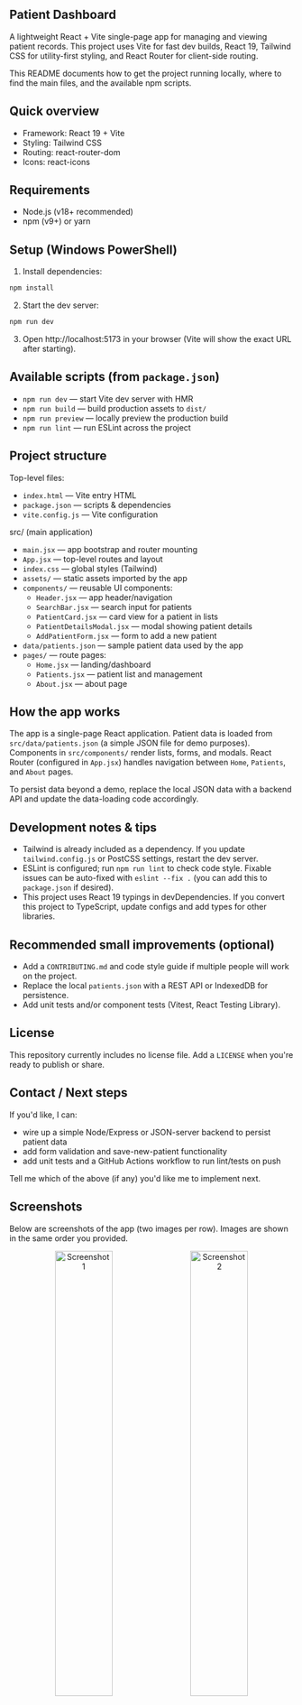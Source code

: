 
## Patient Dashboard

A lightweight React + Vite single-page app for managing and viewing patient records. This project uses Vite for fast dev builds, React 19, Tailwind CSS for utility-first styling, and React Router for client-side routing.

This README documents how to get the project running locally, where to find the main files, and the available npm scripts.

## Quick overview

- Framework: React 19 + Vite
- Styling: Tailwind CSS
- Routing: react-router-dom
- Icons: react-icons

## Requirements

- Node.js (v18+ recommended)
- npm (v9+) or yarn

## Setup (Windows PowerShell)

1. Install dependencies:

```powershell
npm install
```

2. Start the dev server:

```powershell
npm run dev
```

3. Open http://localhost:5173 in your browser (Vite will show the exact URL after starting).

## Available scripts (from `package.json`)

- `npm run dev` — start Vite dev server with HMR
- `npm run build` — build production assets to `dist/`
- `npm run preview` — locally preview the production build
- `npm run lint` — run ESLint across the project

## Project structure

Top-level files:

- `index.html` — Vite entry HTML
- `package.json` — scripts & dependencies
- `vite.config.js` — Vite configuration

src/ (main application)

- `main.jsx` — app bootstrap and router mounting
- `App.jsx` — top-level routes and layout
- `index.css` — global styles (Tailwind)
- `assets/` — static assets imported by the app
- `components/` — reusable UI components:
	- `Header.jsx` — app header/navigation
	- `SearchBar.jsx` — search input for patients
	- `PatientCard.jsx` — card view for a patient in lists
	- `PatientDetailsModal.jsx` — modal showing patient details
	- `AddPatientForm.jsx` — form to add a new patient
- `data/patients.json` — sample patient data used by the app
- `pages/` — route pages:
	- `Home.jsx` — landing/dashboard
	- `Patients.jsx` — patient list and management
	- `About.jsx` — about page

## How the app works

The app is a single-page React application. Patient data is loaded from `src/data/patients.json` (a simple JSON file for demo purposes). Components in `src/components/` render lists, forms, and modals. React Router (configured in `App.jsx`) handles navigation between `Home`, `Patients`, and `About` pages.

To persist data beyond a demo, replace the local JSON data with a backend API and update the data-loading code accordingly.

## Development notes & tips

- Tailwind is already included as a dependency. If you update `tailwind.config.js` or PostCSS settings, restart the dev server.
- ESLint is configured; run `npm run lint` to check code style. Fixable issues can be auto-fixed with `eslint --fix .` (you can add this to `package.json` if desired).
- This project uses React 19 typings in devDependencies. If you convert this project to TypeScript, update configs and add types for other libraries.

## Recommended small improvements (optional)

- Add a `CONTRIBUTING.md` and code style guide if multiple people will work on the project.
- Replace the local `patients.json` with a REST API or IndexedDB for persistence.
- Add unit tests and/or component tests (Vitest, React Testing Library).

## License

This repository currently includes no license file. Add a `LICENSE` when you're ready to publish or share.

## Contact / Next steps

If you'd like, I can:

- wire up a simple Node/Express or JSON-server backend to persist patient data
- add form validation and save-new-patient functionality
- add unit tests and a GitHub Actions workflow to run lint/tests on push

Tell me which of the above (if any) you'd like me to implement next.

## Screenshots

Below are screenshots of the app (two images per row). Images are shown in the same order you provided.

<p align="center">
	<img src="https://res.cloudinary.com/dtogfz0uu/image/upload/v1760509412/Screenshot_2025-10-15_115145_fxkdjs.png" alt="Screenshot 1" width="45%" style="margin: 0 1%;" />
	<img src="https://res.cloudinary.com/dtogfz0uu/image/upload/v1760509412/Screenshot_2025-10-15_115155_gz7f8e.png" alt="Screenshot 2" width="45%" style="margin: 0 1%;" />
</p>

<p align="center">
	<img src="https://res.cloudinary.com/dtogfz0uu/image/upload/v1760509412/Screenshot_2025-10-15_115225_iedc1x.png" alt="Screenshot 3" width="45%" style="margin: 0 1%;" />
	<img src="https://res.cloudinary.com/dtogfz0uu/image/upload/v1760509412/Screenshot_2025-10-15_115240_hjxgfv.png" alt="Screenshot 4" width="45%" style="margin: 0 1%;" />
</p>
